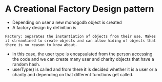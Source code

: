 # A Creational Factory Design pattern
* Depending on user a new monogodb object is created
* A factory design by definition is
```
Factory: Separates the instantiation of objects from their use. Makes it streamlined to create objects and can allow hiding of objects that there is no reason to know about.
```
* In this case, the user type is encapsulated from the person accessing the code and we can create many user and charity objects that have a random hash.
* userType() is called and from there it is decided whether it is a user or a charity and depending on that different functions get called.
